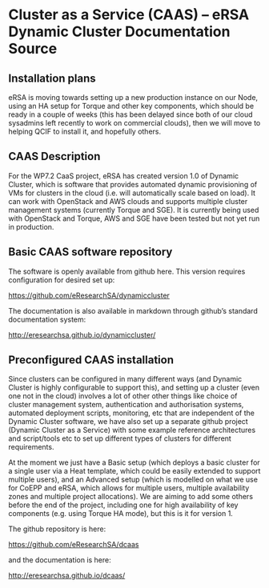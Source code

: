# Cluster as a Service (CAAS) – eRSA Dynamic Cluster Documentation Source 

## Installation plans


eRSA is moving towards setting up a new production instance on our Node, using an HA setup for Torque and other key components, which should be ready in a couple of weeks (this has been delayed since both of our cloud sysadmins left recently to work on commercial clouds), then we will move to helping QCIF to install it, and hopefully others.

## CAAS Description

For the WP7.2 CaaS project, eRSA has created version 1.0 of Dynamic Cluster, which is software that provides automated dynamic provisioning of VMs for clusters in the cloud  (i.e. will automatically scale based on load). It can work with OpenStack and AWS clouds and supports multiple cluster management systems (currently Torque and SGE). It is currently being used with OpenStack and Torque, AWS and SGE have been tested but not yet run in production.

## Basic CAAS software repository

The software is openly available from github here. This version requires configuration for desired set up:

<https://github.com/eResearchSA/dynamiccluster>

The documentation is also available in markdown through github’s standard documentation system:

<http://eresearchsa.github.io/dynamiccluster/>

## Preconfigured CAAS installation

Since clusters can be configured in many different ways (and Dynamic Cluster is highly configurable to support this), and setting up a cluster (even one not in the cloud) involves a lot of other other things like choice of cluster management system, authentication and authorisation systems, automated deployment scripts, monitoring, etc that are independent of the Dynamic Cluster software, we have also set up a separate github project (Dynamic Cluster as a Service) with some example reference architectures and script/tools etc to set up different types of clusters for different requirements.

At the moment we just have a Basic setup (which deploys a basic cluster for a single user via a Heat template, which could be easily extended to support multiple users), and an Advanced setup (which is modelled on what we use for CoEPP and eRSA, which allows for multiple users, multiple availability zones and multiple project allocations). We are aiming to add some others before the end of the project, including one for high availability of key components (e.g. using Torque HA mode), but this is it for version 1. 

The github repository is here:

<https://github.com/eResearchSA/dcaas>

and the documentation is here:

<http://eresearchsa.github.io/dcaas/>

